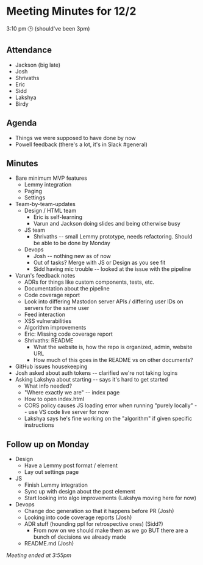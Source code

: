 # Meeting Minutes for 12/2
3:10 pm 🕒 (should've been 3pm)

## Attendance
- Jackson (big late)
- Josh
- Shrivaths
- Eric
- Sidd
- Lakshya
- Birdy

## Agenda
- Things we were supposed to have done by now
- Powell feedback (there's a lot, it's in Slack #general)

## Minutes
- Bare minimum MVP features
  - Lemmy integration
  - Paging
  - Settings
- Team-by-team-updates
  - Design / HTML team
    - Eric is self-learning
    - Varun and Jackson doing slides and being otherwise busy
  - JS team
    - Shrivaths -- small Lemmy prototype, needs refactoring. Should be able to be done by Monday
  - Devops
    - Josh -- nothing new as of now
    - Out of tasks? Merge with JS or Design as you see fit
    - Sidd having mic trouble -- looked at the issue with the pipeline
- Varun's feedback notes
    - ADRs for things like custom components, tests, etc.
    - Documentation about the pipeline
    - Code coverage report
    - Look into differing Mastodon server APIs / differing user IDs on servers for the same user
    - Feed interaction
    - XSS vulnerabilities
    - Algorithm improvements
  - Eric: Missing code coverage report
  - Shrivaths: README
    - What the website is, how the repo is organized, admin, website URL
    - How much of this goes in the README vs on other documents?
- GitHub issues housekeeping
- Josh asked about auth tokens -- clarified we're not taking logins
- Asking Lakshya about starting -- says it's hard to get started
  - What info needed?
  - "Where exactly we are" -- index page
  - How to open index.html
  - CORS policy causes JS loading error when running "purely locally" -- use VS code live server for now
  - Lakshya says he's fine working on the "algorithm" if given specific instructions
    
## Follow up on Monday
- Design
  - Have a Lemmy post format / element
  - Lay out settings page
- JS
  - Finish Lemmy integration
  - Sync up with design about the post element
  - Start looking into algo improvements (Lakshya moving here for now)
- Devops
  - Change doc generation so that it happens before PR (Josh)
  - Looking into code coverage reports (Josh)
  - ADR stuff (hounding ppl for retrospective ones) (Sidd?)
    - From now on we should make them as we go BUT there are a bunch of decisions we already made
  - README.md (Josh)
  
*Meeting ended at 3:55pm*
